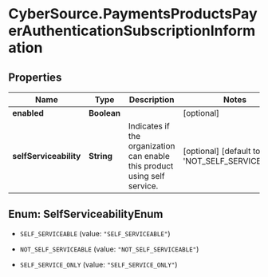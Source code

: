 # CyberSource.PaymentsProductsPayerAuthenticationSubscriptionInformation

## Properties
Name | Type | Description | Notes
------------ | ------------- | ------------- | -------------
**enabled** | **Boolean** |  | [optional] 
**selfServiceability** | **String** | Indicates if the organization can enable this product using self service. | [optional] [default to &#39;NOT_SELF_SERVICEABLE&#39;]


<a name="SelfServiceabilityEnum"></a>
## Enum: SelfServiceabilityEnum


* `SELF_SERVICEABLE` (value: `"SELF_SERVICEABLE"`)

* `NOT_SELF_SERVICEABLE` (value: `"NOT_SELF_SERVICEABLE"`)

* `SELF_SERVICE_ONLY` (value: `"SELF_SERVICE_ONLY"`)




